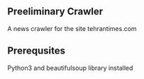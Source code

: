 Preeliminary Crawler
-------------------------------------------

A news crawler for the site tehrantimes.com

Prerequsites
-------------------------------------------

Python3 and beautifulsoup library installed

 
 
